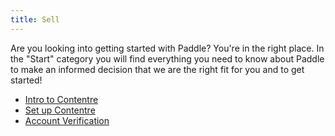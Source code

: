 ```yaml
---
title: Sell
---
```


<article class="text-white">
  <p class="text-xl">
    Are you looking into getting started with Paddle? You're in the right place.
    In the "Start" category you will find everything you need to know about
    Paddle to make an informed decision that we are the right fit for you and to
    get started!
  </p>

  <ul class="mt-6">
    <li>
      <a class="underline text-xl" href="#">Intro to Contentre</a>
    </li>
    <li>
      <a class="underline text-xl" href="#">Set up Contentre</a>
    </li>
    <li>
      <a class="underline text-xl" href="#">Account Verification</a>
    </li>
  </ul>
</article>
